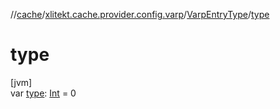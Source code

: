 //[cache](../../../index.md)/[xlitekt.cache.provider.config.varp](../index.md)/[VarpEntryType](index.md)/[type](type.md)

# type

[jvm]\
var [type](type.md): [Int](https://kotlinlang.org/api/latest/jvm/stdlib/kotlin/-int/index.html) = 0
